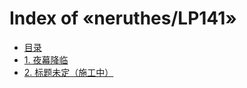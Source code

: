 # Index of «neruthes/LP141»

- [目录](https://neruthes.github.io/LP141/?read=0)
- [1. 夜幕降临](https://neruthes.github.io/LP141/?read=1)
- [2. 标题未定（施工中）](https://neruthes.github.io/LP141/?read=2)